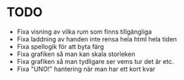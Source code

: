 # TODO
- Fixa visning av vilka rum som finns tillgängliga
- Fixa laddning av handen inte rensa hela html hela tiden
- Fixa spellogik för att byta färg
- Fixa grafiken så man kan skala storleken
- Fixa grafiken så man tydligare ser vems tur det är etc.
- Fixa "UNO!" hantering när man har ett kort kvar